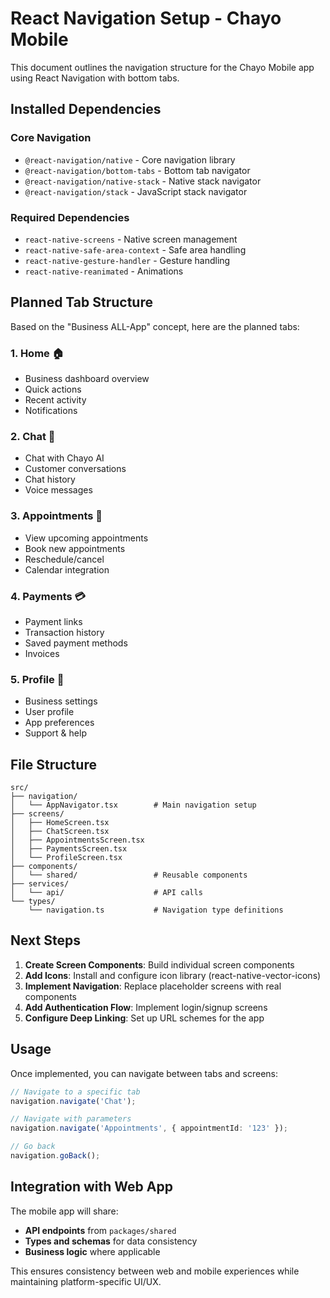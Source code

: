# React Navigation Setup - Chayo Mobile

This document outlines the navigation structure for the Chayo Mobile app using React Navigation with bottom tabs.

## Installed Dependencies

### Core Navigation
- `@react-navigation/native` - Core navigation library
- `@react-navigation/bottom-tabs` - Bottom tab navigator
- `@react-navigation/native-stack` - Native stack navigator
- `@react-navigation/stack` - JavaScript stack navigator

### Required Dependencies
- `react-native-screens` - Native screen management
- `react-native-safe-area-context` - Safe area handling
- `react-native-gesture-handler` - Gesture handling
- `react-native-reanimated` - Animations

## Planned Tab Structure

Based on the "Business ALL-App" concept, here are the planned tabs:

### 1. **Home** 🏠
- Business dashboard overview
- Quick actions
- Recent activity
- Notifications

### 2. **Chat** 💬
- Chat with Chayo AI
- Customer conversations
- Chat history
- Voice messages

### 3. **Appointments** 📅
- View upcoming appointments
- Book new appointments
- Reschedule/cancel
- Calendar integration

### 4. **Payments** 💳
- Payment links
- Transaction history
- Saved payment methods
- Invoices

### 5. **Profile** 👤
- Business settings
- User profile
- App preferences
- Support & help

## File Structure

```
src/
├── navigation/
│   └── AppNavigator.tsx        # Main navigation setup
├── screens/
│   ├── HomeScreen.tsx
│   ├── ChatScreen.tsx
│   ├── AppointmentsScreen.tsx
│   ├── PaymentsScreen.tsx
│   └── ProfileScreen.tsx
├── components/
│   └── shared/                 # Reusable components
├── services/
│   └── api/                    # API calls
└── types/
    └── navigation.ts           # Navigation type definitions
```

## Next Steps

1. **Create Screen Components**: Build individual screen components
2. **Add Icons**: Install and configure icon library (react-native-vector-icons)
3. **Implement Navigation**: Replace placeholder screens with real components
4. **Add Authentication Flow**: Implement login/signup screens
5. **Configure Deep Linking**: Set up URL schemes for the app

## Usage

Once implemented, you can navigate between tabs and screens:

```typescript
// Navigate to a specific tab
navigation.navigate('Chat');

// Navigate with parameters
navigation.navigate('Appointments', { appointmentId: '123' });

// Go back
navigation.goBack();
```

## Integration with Web App

The mobile app will share:
- **API endpoints** from `packages/shared`
- **Types and schemas** for data consistency
- **Business logic** where applicable

This ensures consistency between web and mobile experiences while maintaining platform-specific UI/UX.